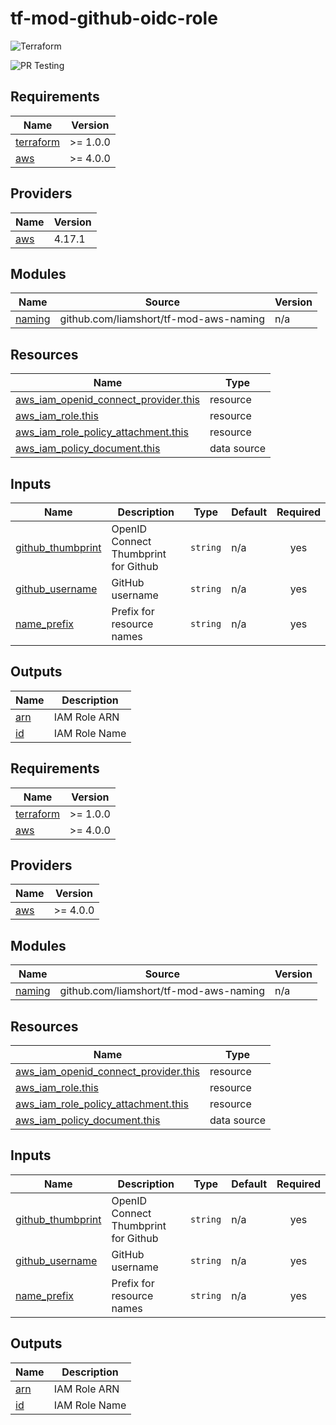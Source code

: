 # tf-mod-github-oidc-role
![Terraform](https://img.shields.io/badge/terraform-%235835CC.svg?style=for-the-badge&logo=terraform&logoColor=white)

![PR Testing](https://github.com/liamshort/tf-mod-github-oidc-role/actions/workflows/pull_request.workflow.yml/badge.svg)

<!-- BEGINNING OF PRE-COMMIT-TERRAFORM DOCS HOOK -->
## Requirements

| Name | Version |
|------|---------|
| <a name="requirement_terraform"></a> [terraform](#requirement\_terraform) | >= 1.0.0 |
| <a name="requirement_aws"></a> [aws](#requirement\_aws) | >= 4.0.0 |

## Providers

| Name | Version |
|------|---------|
| <a name="provider_aws"></a> [aws](#provider\_aws) | 4.17.1 |

## Modules

| Name | Source | Version |
|------|--------|---------|
| <a name="module_naming"></a> [naming](#module\_naming) | github.com/liamshort/tf-mod-aws-naming | n/a |

## Resources

| Name | Type |
|------|------|
| [aws_iam_openid_connect_provider.this](https://registry.terraform.io/providers/hashicorp/aws/latest/docs/resources/iam_openid_connect_provider) | resource |
| [aws_iam_role.this](https://registry.terraform.io/providers/hashicorp/aws/latest/docs/resources/iam_role) | resource |
| [aws_iam_role_policy_attachment.this](https://registry.terraform.io/providers/hashicorp/aws/latest/docs/resources/iam_role_policy_attachment) | resource |
| [aws_iam_policy_document.this](https://registry.terraform.io/providers/hashicorp/aws/latest/docs/data-sources/iam_policy_document) | data source |

## Inputs

| Name | Description | Type | Default | Required |
|------|-------------|------|---------|:--------:|
| <a name="input_github_thumbprint"></a> [github\_thumbprint](#input\_github\_thumbprint) | OpenID Connect Thumbprint for Github | `string` | n/a | yes |
| <a name="input_github_username"></a> [github\_username](#input\_github\_username) | GitHub username | `string` | n/a | yes |
| <a name="input_name_prefix"></a> [name\_prefix](#input\_name\_prefix) | Prefix for resource names | `string` | n/a | yes |

## Outputs

| Name | Description |
|------|-------------|
| <a name="output_arn"></a> [arn](#output\_arn) | IAM Role ARN |
| <a name="output_id"></a> [id](#output\_id) | IAM Role Name |
<!-- END OF PRE-COMMIT-TERRAFORM DOCS HOOK -->

<!-- BEGIN_TF_DOCS -->
## Requirements

| Name | Version |
|------|---------|
| <a name="requirement_terraform"></a> [terraform](#requirement\_terraform) | >= 1.0.0 |
| <a name="requirement_aws"></a> [aws](#requirement\_aws) | >= 4.0.0 |

## Providers

| Name | Version |
|------|---------|
| <a name="provider_aws"></a> [aws](#provider\_aws) | >= 4.0.0 |

## Modules

| Name | Source | Version |
|------|--------|---------|
| <a name="module_naming"></a> [naming](#module\_naming) | github.com/liamshort/tf-mod-aws-naming | n/a |

## Resources

| Name | Type |
|------|------|
| [aws_iam_openid_connect_provider.this](https://registry.terraform.io/providers/hashicorp/aws/latest/docs/resources/iam_openid_connect_provider) | resource |
| [aws_iam_role.this](https://registry.terraform.io/providers/hashicorp/aws/latest/docs/resources/iam_role) | resource |
| [aws_iam_role_policy_attachment.this](https://registry.terraform.io/providers/hashicorp/aws/latest/docs/resources/iam_role_policy_attachment) | resource |
| [aws_iam_policy_document.this](https://registry.terraform.io/providers/hashicorp/aws/latest/docs/data-sources/iam_policy_document) | data source |

## Inputs

| Name | Description | Type | Default | Required |
|------|-------------|------|---------|:--------:|
| <a name="input_github_thumbprint"></a> [github\_thumbprint](#input\_github\_thumbprint) | OpenID Connect Thumbprint for Github | `string` | n/a | yes |
| <a name="input_github_username"></a> [github\_username](#input\_github\_username) | GitHub username | `string` | n/a | yes |
| <a name="input_name_prefix"></a> [name\_prefix](#input\_name\_prefix) | Prefix for resource names | `string` | n/a | yes |

## Outputs

| Name | Description |
|------|-------------|
| <a name="output_arn"></a> [arn](#output\_arn) | IAM Role ARN |
| <a name="output_id"></a> [id](#output\_id) | IAM Role Name |
<!-- END_TF_DOCS -->